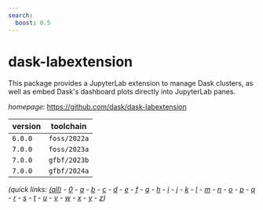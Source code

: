 ```yaml
---
search:
  boost: 0.5
---
```

# dask-labextension

This package provides a JupyterLab extension to manage Dask clusters, as well as embed Dask's dashboard plots directly into JupyterLab panes.

*homepage*: <https://github.com/dask/dask-labextension>

version | toolchain
--------|----------
``6.0.0`` | ``foss/2022a``
``7.0.0`` | ``foss/2023a``
``7.0.0`` | ``gfbf/2023b``
``7.0.0`` | ``gfbf/2024a``


*(quick links: [(all)](../index.md) - [0](../0/index.md) - [a](../a/index.md) - [b](../b/index.md) - [c](../c/index.md) - [d](../d/index.md) - [e](../e/index.md) - [f](../f/index.md) - [g](../g/index.md) - [h](../h/index.md) - [i](../i/index.md) - [j](../j/index.md) - [k](../k/index.md) - [l](../l/index.md) - [m](../m/index.md) - [n](../n/index.md) - [o](../o/index.md) - [p](../p/index.md) - [q](../q/index.md) - [r](../r/index.md) - [s](../s/index.md) - [t](../t/index.md) - [u](../u/index.md) - [v](../v/index.md) - [w](../w/index.md) - [x](../x/index.md) - [y](../y/index.md) - [z](../z/index.md))*

